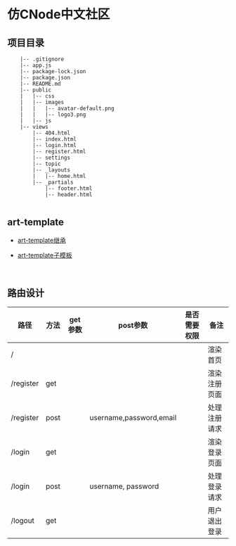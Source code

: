 # 仿CNode中文社区

## 项目目录

```
    |-- .gitignore
    |-- app.js
    |-- package-lock.json
    |-- package.json
    |-- README.md
    |-- public
    |   |-- css
    |   |-- images
    |   |   |-- avatar-default.png
    |   |   |-- logo3.png
    |   |-- js
    |-- views
        |-- 404.html
        |-- index.html
        |-- login.html
        |-- register.html
        |-- settings
        |-- topic
        |-- _layouts
        |   |-- home.html
        |-- _partials
            |-- footer.html
            |-- header.html
           
```

## art-template

- [art-template继承](https://aui.github.io/art-template/zh-cn/docs/syntax.html#模板继承)

- [art-template子模板](https://aui.github.io/art-template/zh-cn/docs/syntax.html#子模板)

  ​

## 路由设计

| 路径      | 方法 | get参数 | post参数                | 是否需要权限 | 备注         |
| --------- | ---- | ------- | ----------------------- | ------------ | ------------ |
| /         |      |         |                         |              | 渲染首页     |
| /register | get  |         |                         |              | 渲染注册页面 |
| /register | post |         | username,password,email |              | 处理注册请求 |
| /login    | get  |         |                         |              | 渲染登录页面 |
| /login    | post |         | username, password      |              | 处理登录请求 |
| /logout   | get  |         |                         |              | 用户退出登录 |

